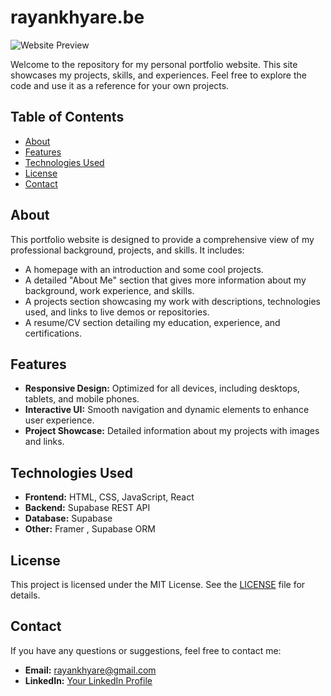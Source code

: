 
# rayankhyare.be

![Website Preview](link-to-screenshot-or-demo.png)

Welcome to the repository for my personal portfolio website. This site showcases my projects, skills, and experiences. Feel free to explore the code and use it as a reference for your own projects.

## Table of Contents

- [About](#about)
- [Features](#features)
- [Technologies Used](#technologies-used)
- [License](#license)
- [Contact](#contact)

## About

This portfolio website is designed to provide a comprehensive view of my professional background, projects, and skills. It includes:

- A homepage with an introduction and some cool projects.
- A detailed "About Me" section that gives more information about my background, work experience, and skills.
- A projects section showcasing my work with descriptions, technologies used, and links to live demos or repositories.
- A resume/CV section detailing my education, experience, and certifications.

## Features

- **Responsive Design:** Optimized for all devices, including desktops, tablets, and mobile phones.
- **Interactive UI:** Smooth navigation and dynamic elements to enhance user experience.
- **Project Showcase:** Detailed information about my projects with images and links.

## Technologies Used

- **Frontend:** HTML, CSS, JavaScript, React
- **Backend:** Supabase REST API
- **Database:** Supabase
- **Other:** Framer , Supabase ORM

## License

This project is licensed under the MIT License. See the [LICENSE](LICENSE) file for details.

## Contact

If you have any questions or suggestions, feel free to contact me:

- **Email:** rayankhyare@gmail.com
- **LinkedIn:** [Your LinkedIn Profile](https://www.linkedin.com/in/rayankhyare)
